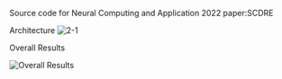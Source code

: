 Source code for Neural Computing and Application 2022 paper:SCDRE


Architecture
![2-1](https://user-images.githubusercontent.com/9714955/174421629-6e37ff8f-a060-4c36-8af4-3b1de0e0929e.PNG)


Overall Results

![Overall Results](https://user-images.githubusercontent.com/9714955/174421755-65779f08-4c93-4399-aaaf-2b4717d02aed.PNG)

